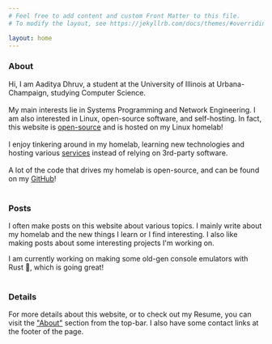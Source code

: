 ```yaml
---
# Feel free to add content and custom Front Matter to this file.
# To modify the layout, see https://jekyllrb.com/docs/themes/#overriding-theme-defaults

layout: home
---
```


### About

Hi, I am Aaditya Dhruv, a student at the University of Illinois at Urbana-Champaign, studying Computer Science.
<br>
<br>
My main interests lie in Systems Programming and Network Engineering. I am also interested in Linux, open-source software, and self-hosting. In fact, this website is [open-source](https://github.com/aadityadhruv/website) and is hosted on my Linux homelab! 
<br>
<br>
I enjoy tinkering around in my homelab, learning new technologies and hosting various [services](https://dashboard.aadityadhruv.com) instead of relying on 3rd-party software. 
<br>
<br>
A lot of the code that drives my homelab is open-source, and can be found on my [GitHub](https://github.com/aadityadhruv)!
<br>
<br>
### Posts

I often make posts on this website about various topics.  I mainly write about my homelab and the new things I learn or I find interesting. I also like making posts about some interesting projects I'm working on.

I am currently working on making some old-gen console emulators with Rust :crab:, which is going great!
<br>
<br>
### Details

For more details about this website, or to check out my Resume, you can visit the ["About"](/about) section from the top-bar. I also have some contact links at the footer of the page.
